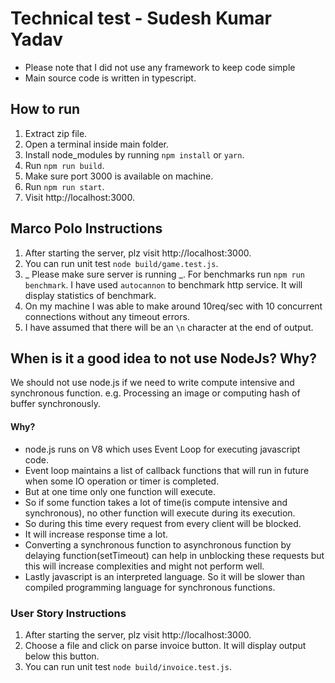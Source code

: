 # Technical test - Sudesh Kumar Yadav

- Please note that I did not use any framework to keep code simple
- Main source code is written in typescript.

## How to run

1. Extract zip file.
2. Open a terminal inside main folder.
3. Install node_modules by running `npm install` or `yarn`.
4. Run `npm run build`.
5. Make sure port 3000 is available on machine.
6. Run `npm run start`.
7. Visit http://localhost:3000.

## Marco Polo Instructions

1. After starting the server, plz visit http://localhost:3000.
2. You can run unit test `node build/game.test.js`.
3. _ Please make sure server is running _. For benchmarks run `npm run benchmark`. I have used `autocannon` to benchmark http service. It will display statistics of benchmark.
4. On my machine I was able to make around 10req/sec with 10 concurrent connections without any timeout errors.
5. I have assumed that there will be an `\n` character at the end of output.

## When is it a good idea to not use NodeJs? Why?

We should not use node.js if we need to write compute intensive and synchronous function.
e.g. Processing an image or computing hash of buffer synchronously.

#### Why?

- node.js runs on V8 which uses Event Loop for executing javascript code.
- Event loop maintains a list of callback functions that will run in future when some IO operation or timer is completed.
- But at one time only one function will execute.
- So if some function takes a lot of time(is compute intensive and synchronous), no other function will execute during its execution.
- So during this time every request from every client will be blocked.
- It will increase response time a lot.
- Converting a synchronous function to asynchronous function by delaying function(setTimeout) can help in unblocking these requests but this will increase complexities and might not perform well.
- Lastly javascript is an interpreted language. So it will be slower than compiled programming language for synchronous functions.

### User Story Instructions

1. After starting the server, plz visit http://localhost:3000.
2. Choose a file and click on parse invoice button. It will display output below this button.
3. You can run unit test `node build/invoice.test.js`.
